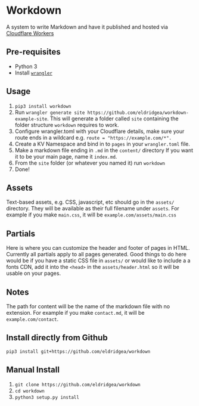 # Workdown

A system to write Markdown and have it published and hosted via [Cloudflare Workers](https://workers.cloudflare.com/)

## Pre-requisites
* Python 3
* Install [`wrangler`](https://github.com/cloudflare/wrangler)

## Usage
1. `pip3 install workdown`
2. Run `wrangler generate site https://github.com/eldridgea/workdown-example-site`. This will generate a folder called `site` containing the folder structure `workdown` requires to work. 
3. Configure wrangler.toml with your Cloudflare details, make sure your route ends in a wildcard e.g. `route = "https://example.com/*".`
4. Create a KV Namespace and bind in to `pages` in your `wrangler.toml` file.
5. Make a markdown file ending in `.md` in the `content/` directory If you want it to be your main page, name it `index.md`.
6. From the `site` folder (or whatever you named it) run `workdown`
9. Done!

## Assets
Text-based assets, e.g. CSS, javascript, etc should go in the `assets/` directory. They will be available as their full filename under `assets`. For example if you make `main.css`, it will be `example.com/assets/main.css`

## Partials
Here is where you can customize the header and footer of pages in HTML. Currently all partials apply to all pages generated. Good things to do here would be if you have a static CSS file in `assets/` or would like to include a a fonts CDN, add it into the `<head>` in the `assets/header.html` so it will be usable on your pages. 

## Notes
The path for content will be the name of the markdown file with no extension. For example if you make `contact.md`, it will be `example.com/contact`.

## Install directly from Github
`pip3 install git+https://github.com/eldridgea/workdown`

## Manual Install
1. `git clone https://github.com/eldridgea/workdown`
2. `cd workdown`
3. `python3 setup.py install`
